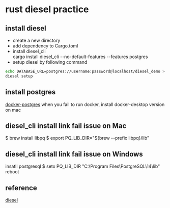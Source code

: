 # rust diesel practice

## install diesel

- create a new directory
- add dependency to Cargo.toml
- install diesel_cli  
    cargo install diesel_cli --no-default-features --features postgres
- setup diesel by following command
``` bash
echo DATABASE_URL=postgres://username:password@localhost/diesel_demo > .env
diesel setup
```

## install postgres

[docker-postgres](https://devinlife.com/postgresql/run-postgresql-on-docker/)
when you fail to run docker, install docker-desktop version on mac

## diesel_cli install link fail issue on Mac
$ brew install libpq
$ export PQ_LIB_DIR="${brew --prefix libpq}/lib"

## diesel_cli install link fail issue on Windows
insatll postgresql
$ setx PQ_LIB_DIR "C:\Program Files\PostgreSQL\14\lib"
reboot


## reference

[diesel](https://diesel.rs/guides/getting-started)